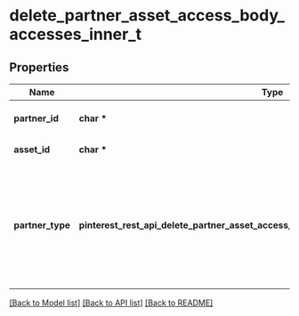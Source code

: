 # delete_partner_asset_access_body_accesses_inner_t

## Properties
Name | Type | Description | Notes
------------ | ------------- | ------------- | -------------
**partner_id** | **char \*** | Unique identifier of a business partner to update asset access to. | 
**asset_id** | **char \*** | Unique identifier of the business asset. | 
**partner_type** | **pinterest_rest_api_delete_partner_asset_access_body_accesses_inner_PARTNERTYPE_e** | If partner_type&#x3D;INTERNAL, the deleted asset access is for the access the partner has to your business asset.&lt;br&gt; If partner_type&#x3D;EXTERNAL, the deleted asset access is for the access you have to the partner&#39;s business asset. | [optional] [default to 'INTERNAL']

[[Back to Model list]](../README.md#documentation-for-models) [[Back to API list]](../README.md#documentation-for-api-endpoints) [[Back to README]](../README.md)


